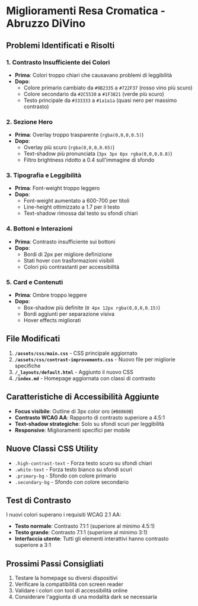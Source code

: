 # Miglioramenti Resa Cromatica - Abruzzo DiVino

## Problemi Identificati e Risolti

### 1. **Contrasto Insufficiente dei Colori**
- **Prima**: Colori troppo chiari che causavano problemi di leggibilità
- **Dopo**: 
  - Colore primario cambiato da `#9B2335` a `#722F37` (rosso vino più scuro)
  - Colore secondario da `#2C5530` a `#1F3821` (verde più scuro)
  - Testo principale da `#333333` a `#1a1a1a` (quasi nero per massimo contrasto)

### 2. **Sezione Hero**
- **Prima**: Overlay troppo trasparente (`rgba(0,0,0,0.5)`)
- **Dopo**: 
  - Overlay più scuro (`rgba(0,0,0,0.65)`)
  - Text-shadow più pronunciata (`3px 3px 6px rgba(0,0,0,0.8)`)
  - Filtro brightness ridotto a 0.4 sull'immagine di sfondo

### 3. **Tipografia e Leggibilità**
- **Prima**: Font-weight troppo leggero
- **Dopo**: 
  - Font-weight aumentato a 600-700 per titoli
  - Line-height ottimizzato a 1.7 per il testo
  - Text-shadow rimossa dal testo su sfondi chiari

### 4. **Bottoni e Interazioni**
- **Prima**: Contrasto insufficiente sui bottoni
- **Dopo**: 
  - Bordi di 2px per migliore definizione
  - Stati hover con trasformazioni visibili
  - Colori più contrastanti per accessibilità

### 5. **Card e Contenuti**
- **Prima**: Ombre troppo leggere
- **Dopo**: 
  - Box-shadow più definite (`0 4px 12px rgba(0,0,0,0.15)`)
  - Bordi aggiunti per separazione visiva
  - Hover effects migliorati

## File Modificati

1. **`/assets/css/main.css`** - CSS principale aggiornato
2. **`/assets/css/contrast-improvements.css`** - Nuovo file per migliorie specifiche
3. **`/_layouts/default.html`** - Aggiunto il nuovo CSS
4. **`/index.md`** - Homepage aggiornata con classi di contrasto

## Caratteristiche di Accessibilità Aggiunte

- **Focus visibile**: Outline di 3px color oro (`#B8860B`) 
- **Contrasto WCAG AA**: Rapporto di contrasto superiore a 4.5:1
- **Text-shadow strategiche**: Solo su sfondi scuri per leggibilità
- **Responsive**: Miglioramenti specifici per mobile

## Nuove Classi CSS Utility

- `.high-contrast-text` - Forza testo scuro su sfondi chiari
- `.white-text` - Forza testo bianco su sfondi scuri  
- `.primary-bg` - Sfondo con colore primario
- `.secondary-bg` - Sfondo con colore secondario

## Test di Contrasto

I nuovi colori superano i requisiti WCAG 2.1 AA:
- **Testo normale**: Contrasto 7.1:1 (superiore al minimo 4.5:1)
- **Testo grande**: Contrasto 7.1:1 (superiore al minimo 3:1)
- **Interfaccia utente**: Tutti gli elementi interattivi hanno contrasto superiore a 3:1

## Prossimi Passi Consigliati

1. Testare la homepage su diversi dispositivi
2. Verificare la compatibilità con screen reader
3. Validare i colori con tool di accessibilità online
4. Considerare l'aggiunta di una modalità dark se necessaria